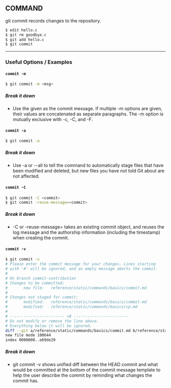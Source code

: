 COMMAND
-------

git commit records changes to the repository.

~~~ bash
$ edit hello.c
$ git rm goodbye.c
$ git add hello.c
$ git commit
~~~

---

### Useful Options / Examples

#### `commit -m`
~~~ bash
$ git commit -m <msg>
~~~

##### Break it down

* Use the given <msg> as the commit message. If multiple -m options are given, their values are concatenated as separate paragraphs. The -m option is mutually exclusive with -c, -C, and -F.

#### `commit -a`
~~~ bash
$ git commit -a
~~~

##### Break it down

* Use -a or --all to tell the command to automatically stage files that have been modified and deleted, but new files you have not told Git about are not affected.

#### `commit -C`
~~~ bash
$ git commit -C <commit>
$ git commit -reuse-message=<commit>
~~~

##### Break it down

* -C<commit> or -reuse-message=<commit> takes an existing commit object, and reuses the log message and the authorship information (including the timestamp) when creating the commit.


#### `commit -v`
~~~ bash
$ git commit -v
# Please enter the commit message for your changes. Lines starting
# with '#' will be ignored, and an empty message aborts the commit.
#
# On branch commit-contribution
# Changes to be committed:
#       new file:   reference/static/commands/basics/commit.md
#
# Changes not staged for commit:
#       modified:   reference/static/commands/basics/commit.md
#       modified:   reference/static/commands/basics/cp.md
#
# ------------------------ >8 ------------------------
# Do not modify or remove the line above.
# Everything below it will be ignored.
diff --git a/reference/static/commands/basics/commit.md b/reference/static/commands/basics/commit.md
new file mode 100644
index 0000000..e69de29
~~~

##### Break it down

* git commit -v shows unified diff between the HEAD commit and what would be committed at the bottom of the commit message template to help the user describe the commit by reminding what changes the commit has.


